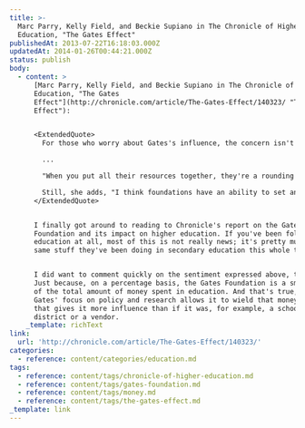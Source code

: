 ```yaml
---
title: >-
  Marc Parry, Kelly Field, and Beckie Supiano in The Chronicle of Higher
  Education, "The Gates Effect"
publishedAt: 2013-07-22T16:18:03.000Z
updatedAt: 2014-01-26T00:44:21.000Z
status: publish
body:
  - content: >
      [Marc Parry, Kelly Field, and Beckie Supiano in The Chronicle of Higher
      Education, "The Gates
      Effect"](http://chronicle.com/article/The-Gates-Effect/140323/ "The Gates
      Effect"):


      <ExtendedQuote>
        For those who worry about Gates's influence, the concern isn't just about the foundation's ideas. It's the feeling that Gates operates as a de facto lobbying group, one with a direct pipeline to the Department of Education.

        ...

        "When you put all their resources together, they're a rounding error," she says. "There's a huge amount of money at federal and college levels--foundations' budgets are pretty small in the context of that."

        Still, she adds, "I think foundations have an ability to set an agenda, to help clarify an agenda and rally momentum around an agenda."
      </ExtendedQuote>


      I finally got around to reading to Chronicle's report on the Gates
      Foundation and its impact on higher education. If you've been following
      education at all, most of this is not really news; it's pretty much the
      same stuff they've been doing in secondary education this whole time.


      I did want to comment quickly on the sentiment expressed above, though.
      Just because, on a percentage basis, the Gates Foundation is a small part
      of the total amount of money spent in education. And that's true, but
      Gates' focus on policy and research allows it to wield that money in a way
      that gives it more influence than if it was, for example, a school
      district or a vendor.
    _template: richText
link:
  url: 'http://chronicle.com/article/The-Gates-Effect/140323/'
categories:
  - reference: content/categories/education.md
tags:
  - reference: content/tags/chronicle-of-higher-education.md
  - reference: content/tags/gates-foundation.md
  - reference: content/tags/money.md
  - reference: content/tags/the-gates-effect.md
_template: link
---
```



